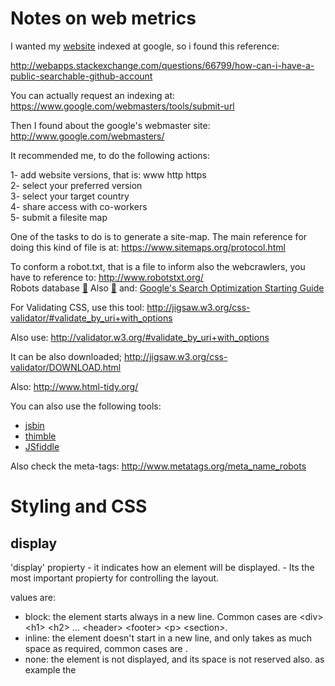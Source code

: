 # Notes on web metrics

I wanted my [website](https://sergiocollado.github.io/) indexed at google, so i found this reference:

http://webapps.stackexchange.com/questions/66799/how-can-i-have-a-public-searchable-github-account

You can actually request an indexing at: https://www.google.com/webmasters/tools/submit-url

Then I found about the google's webmaster site:  http://www.google.com/webmasters/

It recommended me, to do the following actions:

1- add website versions, that is: www http https </br>
2- select your preferred version </br>
3- select your target country </br>
4- share access with co-workers </br>
5- submit a filesite map </br>

One of the tasks to do is to generate a site-map. The main reference for doing this kind of file is at: https://www.sitemaps.org/protocol.html

To conform a robot.txt, that is a file to inform also the webcrawlers, you have to reference to: http://www.robotstxt.org/ </br>
Robots database [:link:](http://www.robotstxt.org/db.html)
Also [:link:](https://www.quora.com/What-is-the-best-open-source-web-crawler-and-why)
and: [Google's Search Optimization Starting Guide](https://static.googleusercontent.com/media/www.google.com/es//webmasters/docs/search-engine-optimization-starter-guide.pdf)

For Validating CSS, use this tool: http://jigsaw.w3.org/css-validator/#validate_by_uri+with_options

Also use:  http://validator.w3.org/#validate_by_uri+with_options

It can be also downloaded;  http://jigsaw.w3.org/css-validator/DOWNLOAD.html

Also: http://www.html-tidy.org/

You can also use the following tools:

- [jsbin](http://jsbin.com/?html,output)
- [thimble](https://thimble.mozilla.org/)
- [JSfiddle](https://jsfiddle.net/)


Also check the meta-tags: http://www.metatags.org/meta_name_robots

# Styling and CSS

## display

'display' propierty - it indicates how an element will be displayed. - Its the most important propierty for controlling the layout.

values are: 

- block: the element starts always in a new line. Common cases are \<div\> \<h1\> \<h2\> ... \<header\> \<footer\> \<p\> \<section\>.
- inline: the element doesn't start in a new line, and only takes as much space as required, common cases are <a> <span> <img>.
- none: the element is not displayed, and its space is not reserved also. as example the <script> is display:none. This is opposed for example to the propierty: visibility:hidden, in which the element is not displayed, but it space is reserverd.
- inline-block: displays the element as an inline-block containter
- list-item: behaves as an <li> element.
- run-in: behaves as an inline or block, depending on the context.
- flex: [CSS3] element displayed as a block-level flex container.
- inline-flex [CSS3] the element is displayed as an inline-level flex container.

Also for position an element at the center of something, many times is resolved with just: `margin:auto`

##  box-sizing:

values are:
- content-box: specifies the size of the box, but it doen't include border, padding or margin. It only defines the content.
- border-box: specifies the size (width and height) and includes content, padding, and border, but not the margin!


<hr>
<br>
<br>
## RWD- \<pictures\> tag 

The pictures tag, allows you to present different images sources according to a media query.
so the \<pictures\> tag, needs at two other tags at least: \<src\> and \<img\>
 - \<img\> is for backwards compatibility, for those browsers  that don't support the \<pictures\> tag
 - \<src\> will indcate what source to get, according to a media query.
 
The \<src\> tag, will have the following attributes:
- srcset : url of the source
- media : media query to apply
- sizes : a width descriptor.
- type : the MIME type.

Example:

```html
<picture>
  <source media="(min-width: 650px)" srcset="img_medium_car.jpg">
  <source media="(min-width: 465px)" srcset="img_small_car.jpg">
  <img src="img_car.jpg" alt="car" style="width:auto;">
</picture>
```

<hr>


## Ajax no-cache request

```javascript
    var dname = %name of the file location.
    var xhttp = (window.XMLHttpRequest) ? new XMLHttpRequest() : new ActiveXObject("Microsoft.XMLHTTP");
    xhttp.open("GET",dname,false); //true: async ; false:sync.
	xhttp.onreadystatechange = function() {
    if (xhttp.readyState == 4 && xhttp.status == 200)
	{
		console.log("load XML OK: " + dname);
		return xhttp.responseXML;
	}
	else if (xhttp.readyState == 4 && xhttp.status == 404)
	{
		console.log("XML NOT FOUND 404: " + dname);
		alert("XML NOT FOUND 404: " + dname);
	}
    };	
    xhttp.setRequestHeader('Pragma','no-cache');
    xhttp.setRequestHeader('Cache-Control','no-cache, no-store, must-revalidate');
    xhttp.setRequestHeader('Expires','Wed, 21 Oct 2015 07:28:00 GMT'); //date in the past.
    xhttp.send();	
    return xhttp.responseXML; 
 ```
<hr>

## jQuery no-cache request


```javascritp
jQueryGET(dname){
	var result = "";

	$.ajax({
        url: dname,
        tySpe: "GET",
        dataType: 'xml',
	cache: false,  //this is for control the browser cache.
        async: false, //false is for sync calls
	headers: { 'pragma':'no-cache',
		   'Cache-Control':'no-cache, no-store, must-revalidate',
		   'Expires':'Wed, 21 Oct 2015 07:28:00 GMT',
		   },
        success: function(xmldata){
		if(!xmldata) {console.log("AnSwer wrong!"); }
            	console.log("file " + dname + " loaded OK");
		result = xmldata;
        },
        error: function(jqXHR,Status, error_string){
            console.log ("file " + dname + " loaded KO");
			console.log ("STATUS: " + Status);
			console.log ("Error: " + error_string);
        }
    });
    
    return result;
}
``` 

Reference: https://stackoverflow.com/questions/5316697/jquery-return-data-after-ajax-call-success

<hr>

## JS-vanillafor Scripting at \<head\> for dynamically adding CSS and JS files

```javascript
//this file is to force a cache-burst, and so force the server to no use cache for those files.
var file_name = "";
var init_file; 
var rand_num = Math.floor(100000*Math.random()+1);  //adding "?%random_number", we mislead the server.

/*
file_name = 'whateverlib.js';
init_file = document.createElement("SCRIPT");
init_file.setAttribute("src",  file_name + "?" + rand_num );
document.head.appendChild(init_file);*/

function Load_head_script_cache_burst(filename){
var add_script =  document.createElement("SCRIPT");
add_script.setAttribute("src",  file_name + "?" + rand_num );
document.head.appendChild(add_script);
return;
};
```
<hr>

## jQuery for Scripting at \<head\> for dynamically adding JS files

```javascript
//ref: https://api.jquery.com/jQuery.getScript/
$.getScript('lib1.js').then(
$.getScript('lib2.js')).then(
$.getScript('lib3.js')).then(
$.getScript('lib4.js')).then(
$.getScript("lib5.js")).then(
$.getScript("lib6.js")).then(
$.getScript("lib7.js")).then(
$.getScript("lib8.js"));
```


# Element queries

Element queries are similar to media queries, but, it allows you to apply stiles depending on the propierties of its element, and for example give different styles accordint to its width, it number of children, ....

EQCSS is a JavaScript library developed by Tommy Hodgins. 

Elements queries are an expansion to CSS, so you have to include its scritp:
```html
https://cdnjs.cloudflare.com/ajax/libs/eqcss/1.7.0/EQCSS.min.js
```
